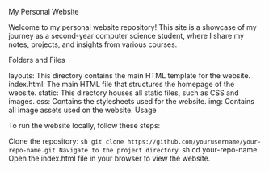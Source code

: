 My Personal Website

Welcome to my personal website repository! This site is a showcase of my journey as a second-year computer science student, where I share my notes, projects, and insights from various courses.

Folders and Files

layouts: This directory contains the main HTML template for the website.
index.html: The main HTML file that structures the homepage of the website.
static: This directory houses all static files, such as CSS and images.
css: Contains the stylesheets used for the website.
img: Contains all image assets used on the website.
Usage

To run the website locally, follow these steps:

Clone the repository: ```sh git clone https://github.com/yourusername/your-repo-name.git
Navigate to the project directory ```sh cd your-repo-name
Open the index.html file in your browser to view the website.

